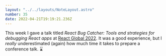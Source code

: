 ```yaml
---
layout: "../../layouts/NoteLayout.astro"
number: 35
date: 2022-04-21T19:19:21.236Z
---
```


This week I gave a talk titled _React Bug Catcher: Tools and strategies for debugging React apps_ at [React Global 2022](https://events.geekle.us/react2/). It was a good experience, but I _really_ underestimated (again) how much time it takes to prepare a conference talk. ⌛️
